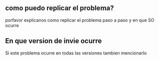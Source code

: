 ## como puedo replicar el problema?
porfavor explicanos como replicar el problema paso a paso y en que SO ocurre
## En que version de invie ocurre
Si este problema ocurre en todas las versiones tambien mencionarlo
